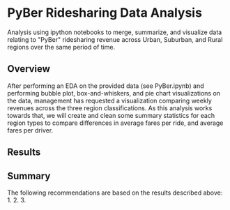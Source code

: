# PyBer Ridesharing Data Analysis
Analysis using ipython notebooks to merge, summarize, and visualize data relating to "PyBer" ridesharing revenue across Urban, Suburban, and Rural regions over the same period of time.

## Overview
After performing an EDA on the provided data (see PyBer.ipynb) and performing bubble plot, box-and-whiskers, and pie chart visualizations on the data, management has requested a visualization comparing weekly revenues across the three region classifications. As this analysis works towards that, we will create and clean some summary statistics for each region types to compare differences in average fares per ride, and average fares per driver.

## Results


## Summary
The following recommendations are based on the results described above:
    1.
    2.
    3.